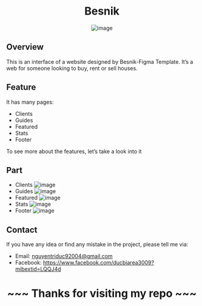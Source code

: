 
<div align="center">

  # Besnik 
  ![image]( https://github.com/user-attachments/assets/a29c8edc-7fc5-4fdb-9881-abac6bb5d9dc)

</div>

## Overview
This is an interface of a website designed by Besnik-Figma Template. It’s a web for someone looking to buy, rent or sell houses. 

## Feature
It has many pages:
- Clients
- Guides
- Featured
- Stats
- Footer

To see more about the features, let’s take a look into it
## Part
- Clients
  ![image]( https://github.com/user-attachments/assets/ae29a26c-0563-40d6-860a-7cb0e7a0e619)
 - Guides
 ![image]( https://github.com/user-attachments/assets/5772d876-25ba-452f-8d72-881e02680893)
- Featured
  ![image]( https://github.com/user-attachments/assets/1e93e594-9ca6-4796-959a-c763364dd3b2)
- Stats
  ![image]( https://github.com/user-attachments/assets/f810c8b7-a35c-4c68-b5ac-4a41f2df27f3)
- Footer
  ![image]( https://github.com/user-attachments/assets/7bd38440-79a9-4193-af73-f0566e7c9a7f)


## Contact
If you have any idea or find any mistake in the project, please tell me via:
- Email: nguyentriduc92004@gmail.com
- Facebook: https://www.facebook.com/ducbiarea3009?mibextid=LQQJ4d
<div align="center">

  # ~~~ Thanks for visiting my repo ~~~
  
</div>
